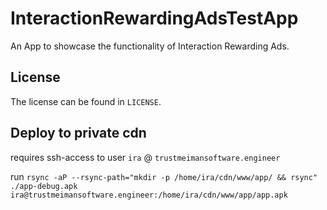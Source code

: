 # InteractionRewardingAdsTestApp

An App to showcase the functionality of Interaction Rewarding Ads.

## License
The license can be found in `LICENSE`.

## Deploy to private cdn

requires ssh-access to user `ira` @ `trustmeimansoftware.engineer`

run `rsync -aP --rsync-path="mkdir -p /home/ira/cdn/www/app/ && rsync" ./app-debug.apk ira@trustmeimansoftware.engineer:/home/ira/cdn/www/app/app.apk`